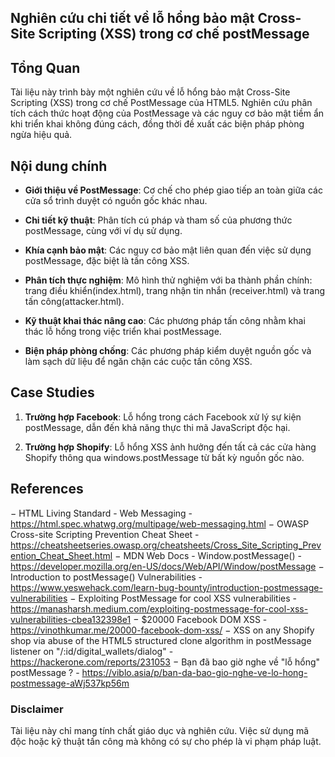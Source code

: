 ## Nghiên cứu chi tiết về lỗ hổng bảo mật Cross-Site Scripting (XSS) trong cơ chế postMessage

## Tổng Quan

Tài liệu này trình bày một nghiên cứu về lỗ hổng bảo mật Cross-Site Scripting (XSS) trong cơ chế PostMessage của HTML5. Nghiên cứu phân tích cách thức hoạt động của PostMessage và các nguy cơ bảo mật tiềm ẩn khi triển khai không đúng cách, đồng thời đề xuất các biện pháp phòng ngừa hiệu quả.

## Nội dung chính

- **Giới thiệu về PostMessage**: Cơ chế cho phép giao tiếp an toàn giữa các cửa sổ trình duyệt có nguồn gốc khác nhau.
  
- **Chi tiết kỹ thuật**: Phân tích cú pháp và tham số của phương thức postMessage, cùng với ví dụ sử dụng.

- **Khía cạnh bảo mật**: Các nguy cơ bảo mật liên quan đến việc sử dụng postMessage, đặc biệt là tấn công XSS.

- **Phân tích thực nghiệm**: Mô hình thử nghiệm với ba thành phần chính: trang điều khiển(index.html), trang nhận tin nhắn (receiver.html) và trang tấn công(attacker.html).

- **Kỹ thuật khai thác nâng cao**: Các phương pháp tấn công nhằm khai thác lỗ hổng trong việc triển khai postMessage.

- **Biện pháp phòng chống**: Các phương pháp kiểm duyệt nguồn gốc và làm sạch dữ liệu để ngăn chặn các cuộc tấn công XSS.

## Case Studies

1. **Trường hợp Facebook**: Lỗ hổng trong cách Facebook xử lý sự kiện postMessage, dẫn đến khả năng thực thi mã JavaScript độc hại.
   
2. **Trường hợp Shopify**: Lỗ hổng XSS ảnh hưởng đến tất cả các cửa hàng Shopify thông qua windows.postMessage từ bất kỳ nguồn gốc nào.

## References

− HTML Living Standard - Web Messaging - https://html.spec.whatwg.org/multipage/web-messaging.html
− OWASP Cross-site Scripting Prevention Cheat Sheet - https://cheatsheetseries.owasp.org/cheatsheets/Cross_Site_Scripting_Prevention_Cheat_Sheet.html
− MDN Web Docs - Window.postMessage() - https://developer.mozilla.org/en-US/docs/Web/API/Window/postMessage
− Introduction to postMessage() Vulnerabilities - https://www.yeswehack.com/learn-bug-bounty/introduction-postmessage-vulnerabilities
− Exploiting PostMessage for cool XSS vulnerabilities - https://manasharsh.medium.com/exploiting-postmessage-for-cool-xss-vulnerabilities-cbea132398e1
− $20000 Facebook DOM XSS - https://vinothkumar.me/20000-facebook-dom-xss/
− XSS on any Shopify shop via abuse of the HTML5 structured clone algorithm in postMessage listener on "/:id/digital_wallets/dialog" - https://hackerone.com/reports/231053
− Bạn đã bao giờ nghe về "lỗ hổng" postMessage ? - https://viblo.asia/p/ban-da-bao-gio-nghe-ve-lo-hong-postmessage-aWj537kp56m

### Disclaimer


Tài liệu này chỉ mang tính chất giáo dục và nghiên cứu. Việc sử dụng mã độc hoặc kỹ thuật tấn công mà không có sự cho phép là vi phạm pháp luật.
